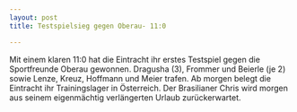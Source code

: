 ```yaml
---
layout: post
title: Testspielsieg gegen Oberau- 11:0

---
```


Mit einem klaren 11:0 hat die Eintracht ihr erstes Testspiel gegen die Sportfreunde Oberau gewonnen. Dragusha (3), Frommer und Beierle (je 2) sowie Lenze, Kreuz, Hoffmann und Meier trafen. Ab morgen belegt die Eintracht ihr Trainingslager in Österreich. Der Brasilianer Chris wird morgen aus seinem eigenmächtig verlängerten Urlaub zurückerwartet.


